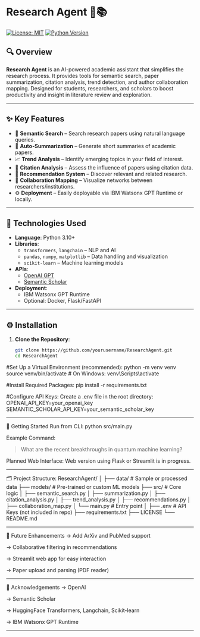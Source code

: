 # Research Agent 🧠📚
[![License: MIT](https://img.shields.io/badge/License-MIT-green.svg)](LICENSE)
[![Python Version](https://img.shields.io/badge/Python-3.10+-blue.svg)](https://www.python.org/)

## 🔍 Overview

**Research Agent** is an AI-powered academic assistant that simplifies the research process. It provides tools for semantic search, paper summarization, citation analysis, trend detection, and author collaboration mapping. Designed for students, researchers, and scholars to boost productivity and insight in literature review and exploration.

---

## ✨ Key Features

- 🔎 **Semantic Search** – Search research papers using natural language queries.
- 🧾 **Auto-Summarization** – Generate short summaries of academic papers.
- 📈 **Trend Analysis** – Identify emerging topics in your field of interest.
- 🔗 **Citation Analysis** – Assess the influence of papers using citation data.
- 🧠 **Recommendation System** – Discover relevant and related research.
- 👥 **Collaboration Mapping** – Visualize networks between researchers/institutions.
- ⚙️ **Deployment** – Easily deployable via IBM Watsonx GPT Runtime or locally.

---

## 🧰 Technologies Used

- **Language**: Python 3.10+
- **Libraries**:
  - `transformers`, `langchain` – NLP and AI
  - `pandas`, `numpy`, `matplotlib` – Data handling and visualization
  - `scikit-learn` – Machine learning models
- **APIs**:
  - [OpenAI GPT](https://platform.openai.com/)
  - [Semantic Scholar](https://api.semanticscholar.org/)
- **Deployment**:
  - IBM Watsonx GPT Runtime
  - Optional: Docker, Flask/FastAPI

---

## ⚙️ Installation

1. **Clone the Repository**:
   ```bash
   git clone https://github.com/yourusername/ResearchAgent.git
   cd ResearchAgent
#Set Up a Virtual Environment (recommended):
   python -m venv venv
source venv/bin/activate   # On Windows: venv\Scripts\activate

#Install Required Packages:
   pip install -r requirements.txt

#Configure API Keys:
Create a .env file in the root directory:
OPENAI_API_KEY=your_openai_key
SEMANTIC_SCHOLAR_API_KEY=your_semantic_scholar_key

---

🚀 Getting Started
Run from CLI:
python src/main.py

Example Command:
> What are the recent breakthroughs in quantum machine learning?

Planned Web Interface:
Web version using Flask or Streamlit is in progress.

---

🗂 Project Structure:
ResearchAgent/
│
├── data/                     # Sample or processed data
├── models/                   # Pre-trained or custom ML models
├── src/                      # Core logic
│   ├── semantic_search.py
│   ├── summarization.py
│   ├── citation_analysis.py
│   ├── trend_analysis.py
│   ├── recommendations.py
│   ├── collaboration_map.py
│   └── main.py               # Entry point
│
├── .env                      # API Keys (not included in repo)
├── requirements.txt
├── LICENSE
└── README.md

---

🌱 Future Enhancements
-> Add ArXiv and PubMed support

-> Collaborative filtering in recommendations

-> Streamlit web app for easy interaction

-> Paper upload and parsing (PDF reader)

---

🙏 Acknowledgements
-> OpenAI

-> Semantic Scholar

-> HuggingFace Transformers, Langchain, Scikit-learn

-> IBM Watsonx GPT Runtime

---





